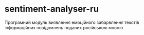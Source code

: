 # sentiment-analyser-ru
Програмний модуль виявлення емоційного забарвлення текстів інформаційних повідомлень поданих російською мовою
